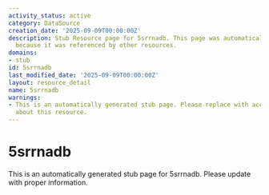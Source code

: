 ```yaml
---
activity_status: active
category: DataSource
creation_date: '2025-09-09T00:00:00Z'
description: Stub Resource page for 5srrnadb. This page was automatically generated
  because it was referenced by other resources.
domains:
- stub
id: 5srrnadb
last_modified_date: '2025-09-09T00:00:00Z'
layout: resource_detail
name: 5srrnadb
warnings:
- This is an automatically generated stub page. Please replace with accurate information
  about this resource.
---
```


# 5srrnadb

This is an automatically generated stub page for 5srrnadb. Please update with proper information.
